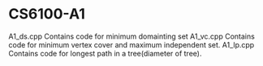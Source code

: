 # CS6100-A1
A1_ds.cpp
Contains code for minimum domainting set
A1_vc.cpp
Contains code for minimum vertex cover and maximum independent set.
A1_lp.cpp
Contains code for longest path in a tree(diameter of tree).
